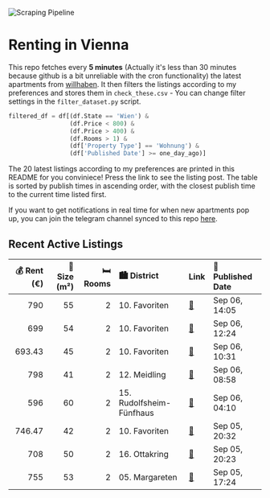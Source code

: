 ![Scraping Pipeline](https://github.com/AthomsG/renting-in-vienna/actions/workflows/run_pipeline.yml/badge.svg)


# Renting in Vienna

This repo fetches every **5 minutes** (Actually it's less than 30 minutes because github is a bit unreliable with the cron functionality) the latest apartments from [willhaben](https://www.willhaben.at/).
It then filters the listings according to my preferences and stores them in `check_these.csv` - You can change filter settings in the `filter_dataset.py` script.

```python
filtered_df = df[(df.State == 'Wien') & 
                 (df.Price < 800) &
                 (df.Price > 400) &
                 (df.Rooms > 1) &
                 (df['Property Type'] == 'Wohnung') &
                 (df['Published Date'] >= one_day_ago)]
```

The 20 latest listings according to my preferences are printed in this README for you conviniece! Press the link to see the listing post.
The table is sorted by publish times in ascending order, with the closest publish time to the current time listed first.

If you want to get notifications in real time for when new apartments pop up, you can join the telegram channel synced to this repo [here](https://t.me/+1HPAYOf5BSsyNTlk).

## Recent Active Listings

|   💰 Rent (€) |   📏 Size (m²) |   🛏️ Rooms | 🏙️ District              | Link                                                                                                                                                                                                                        | 📅 Published Date   |
|-------------:|--------------:|-----------:|:-------------------------|:----------------------------------------------------------------------------------------------------------------------------------------------------------------------------------------------------------------------------|:-------------------|
|       790    |            55 |          2 | 10. Favoriten            | [🔗](https://www.willhaben.at/iad/immobilien/d/mietwohnungen/wien/wien-1100-favoriten/moderne-&-helle-ca.-55-m%C2%B2-grosse-2-zimmer-wohnung-mit-einbauk%C3%BCche-lift-keller-nahe-u1-reumannplatz-zu-mieten%21-1747091744/) | Sep 06, 14:05      |
|       699    |            54 |          2 | 10. Favoriten            | [🔗](https://www.willhaben.at/iad/immobilien/d/mietwohnungen/wien/wien-1100-favoriten/sehr-helle---s%C3%BCdseitige---2-zimmer-wohnung-im-3.-stock-ohne-lift---bitte-nur-schriftlich-anfragen-2068826168/)                    | Sep 06, 12:24      |
|       693.43 |            45 |          2 | 10. Favoriten            | [🔗](https://www.willhaben.at/iad/immobilien/d/mietwohnungen/wien/wien-1100-favoriten/generalsanierte-altbauwohnung-in-ruhiger-lage-2095283889/)                                                                             | Sep 06, 10:31      |
|       798    |            41 |          2 | 12. Meidling             | [🔗](https://www.willhaben.at/iad/immobilien/d/mietwohnungen/wien/wien-1120-meidling/moderne-ruhige-wohnung-mit-balkon-1070612320/)                                                                                          | Sep 06, 08:58      |
|       596    |            60 |          2 | 15. Rudolfsheim-Fünfhaus | [🔗](https://www.willhaben.at/iad/immobilien/d/mietwohnungen/wien/wien-1150-rudolfsheim-f%C3%BCnfhaus/direktvergabe-wiener-wohnen---gemeindewohnung-2-zimmer-1064563317/)                                                    | Sep 06, 04:10      |
|       746.47 |            42 |          2 | 10. Favoriten            | [🔗](https://www.willhaben.at/iad/immobilien/d/mietwohnungen/wien/wien-1100-favoriten/super-aufgeteilte-2-zimmerwohnung-beim-waldm%C3%BCller-park---n%C3%A4he-matzleinsdorferplatz-1826694763/)                              | Sep 05, 20:32      |
|       708    |            50 |          2 | 16. Ottakring            | [🔗](https://www.willhaben.at/iad/immobilien/d/mietwohnungen/wien/wien-1160-ottakring/%28reserviert%29-50-m%C2%B2-wohnung-n%C3%A4he-brunnenmarkt-/-u6-/-yppenplatz-1063743791/)                                              | Sep 05, 20:23      |
|       755    |            53 |          2 | 05. Margareten           | [🔗](https://www.willhaben.at/iad/immobilien/d/mietwohnungen/wien/wien-1050-margareten/%28reserviert%29-nachmieterin-wohnung-1050-2074673246/)                                                                               | Sep 05, 17:24      |
